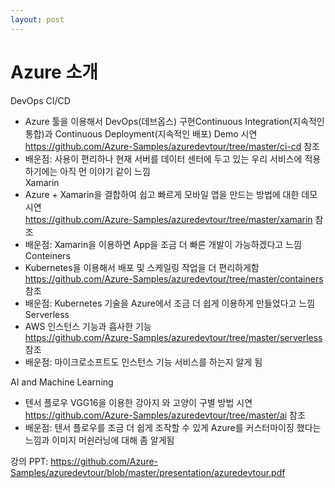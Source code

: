 ```yaml
---
layout: post
---
```


# Azure 소개

DevOps CI/CD  
-	Azure 툴을 이용해서 DevOps(데브옵스) 구현Continuous Integration(지속적인 통합)과  Continuous Deployment(지속적인 배포) Demo 시연  
https://github.com/Azure-Samples/azuredevtour/tree/master/ci-cd 참조  
-	배운점: 사용이 편리하나 현재 서버를  데이터 센터에 두고 있는 우리 서비스에 적용하기에는 아직 먼 이야기 같이 느낌  
Xamarin  
-	Azure + Xamarin을 결합하여 쉽고 빠르게 모바일 앱을 만드는 방법에 대한 데모 시연  
https://github.com/Azure-Samples/azuredevtour/tree/master/xamarin 참조  
-	배운점: Xamarin을 이용하면 App을 조금 더 빠른 개발이 가능하겠다고 느낌  
Conteiners  
-	Kubernetes을 이용해서 배포 및 스케일링 작업을 더 편리하게함  
https://github.com/Azure-Samples/azuredevtour/tree/master/containers 참조  
-	배운점: Kubernetes 기술을 Azure에서 조금 더 쉽게 이용하게 만들었다고 느낌  
 Serverless  
-	AWS 인스턴스 기능과 흡사한 기능  
https://github.com/Azure-Samples/azuredevtour/tree/master/serverless 참조  
-	배운점: 마이크로소프트도 인스턴스 기능 서비스를 하는지 알게 됨  

AI and Machine Learning  
-	텐서 플로우 VGG16을 이용한 강아지 와 고양이 구별 방법 시연  
https://github.com/Azure-Samples/azuredevtour/tree/master/ai 참조  
-	배운점: 텐서 플로우를 조금 더 쉽게 조작할 수 있게 Azure를 커스터마이징 했다는 느낌과  이미지 머쉰러닝에 대해 좀 알게됨  

강의 PPT: https://github.com/Azure-Samples/azuredevtour/blob/master/presentation/azuredevtour.pdf
